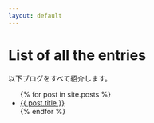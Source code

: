 ```yaml
---
layout: default
---
```


# List of all the entries


以下ブログをすべて紹介します。

<ul>
  {% for post in site.posts %}
      <li>
            <a href="{{ post.url }}">{{ post.title }}</a>
      </li>
{% endfor %}
 </ul>

<!--

<ul>
  {% for post in site.posts limit: 20 %}
    <li>
      <a href="{{ post.url }}">{{ post.title }}</a>
      {{ post.excerpt }}
      <hr />
    </li>
  {% endfor %}
</ul>

-->


